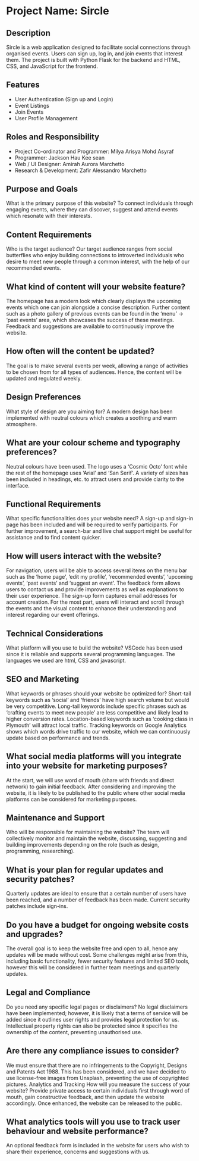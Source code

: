 # Project Name: Sircle

## Description
Sircle is a web application designed to facilitate social connections through organised events. Users can sign up, log in, and join events that interest them. The project is built with Python Flask for the backend and HTML, CSS, and JavaScript for the frontend.

## Features
- User Authentication (Sign up and Login)
- Event Listings
- Join Events
- User Profile Management

## Roles and Responsibility
- Project Co-ordinator and Programmer: Milya Arisya Mohd Asyraf
- Programmer: Jackson Hau Kee sean
- Web / UI Designer: Amirah Aurora Marchetto
- Research & Development: Zafir Alessandro Marchetto

## Purpose and Goals
What is the primary purpose of this website?
To connect individuals through engaging events, where they can discover, suggest and attend events which resonate with their interests. 

## Content Requirements
Who is the target audience?
Our target audience ranges from social butterflies who enjoy building connections to introverted individuals who desire to meet new people through a common interest, with the help of our recommended events. 

## What kind of content will your website feature?
The homepage has a modern look which clearly displays the upcoming events which one can join alongside a concise description. Further content such as a photo gallery of previous events can be found in the ‘menu’ -> ‘past events’ area, which showcases the success of these meetings. Feedback and suggestions are available to continuously improve the website.

## How often will the content be updated?
The goal is to make several events per week, allowing a range of activities to be chosen from for all types of audiences. Hence, the content will be updated and regulated weekly.

## Design Preferences
What style of design are you aiming for?
A modern design has been implemented with neutral colours which creates a soothing and warm atmosphere.

## What are your colour scheme and typography preferences?
Neutral colours have been used. The logo uses a ‘Cosmic Octo’ font while the rest of the homepage uses ‘Arial’ and ‘San Serif’. A variety of sizes has been included in headings, etc. to attract users and provide clarity to the interface. 

## Functional Requirements
What specific functionalities does your website need?
A sign-up and sign-in page has been included and will be required to verify participants. For further improvement, a search-bar and live chat support might be useful for assistance and to find content quicker.

## How will users interact with the website?
For navigation, users will be able to access several items on the menu bar such as the ‘home page’, ‘edit my profile’, ‘recommended events’, ‘upcoming events’, ‘past events’ and ‘suggest an event’. The feedback form allows users to contact us and provide improvements as well as explanations to their user experience. The sign-up form captures email addresses for account creation. 
For the most part, users will interact and scroll through the events and the visual content to enhance their understanding and interest regarding our event offerings.

## Technical Considerations
What platform will you use to build the website?
VSCode has been used since it is reliable and supports several programming languages. The languages we used are html, CSS and javascript.

## SEO and Marketing
What keywords or phrases should your website be optimized for?
Short-tail keywords such as ‘social’ and ‘friends’ have high search volume but would be very competitive. Long-tail keywords include specific phrases such as ‘crafting events to meet new people’ are less competitive and likely lead to higher conversion rates. Location-based keywords such as ‘cooking class in Plymouth’ will attract local traffic.
Tracking keywords on Google Analytics shows which words drive traffic to our website, which we can continuously update based on performance and trends.

## What social media platforms will you integrate into your website for marketing purposes?
At the start, we will use word of mouth (share with friends and direct network) to gain initial feedback. After considering and improving the website, it is likely to be published to the public where other social media platforms can be considered for marketing purposes. 

## Maintenance and Support
Who will be responsible for maintaining the website?
The team will collectively monitor and maintain the website, discussing, suggesting and building improvements depending on the role (such as design, programming, researching).

## What is your plan for regular updates and security patches?
Quarterly updates are ideal to ensure that a certain number of users have been reached, and a number of feedback has been made. Current security patches include sign-ins.

## Do you have a budget for ongoing website costs and upgrades?
The overall goal is to keep the website free and open to all, hence any updates will be made without cost. Some challenges might arise from this, including basic functionality, fewer security features and limited SEO tools, however this will be considered in further team meetings and quarterly updates.

## Legal and Compliance
Do you need any specific legal pages or disclaimers?
No legal disclaimers have been implemented; however, it is likely that a terms of service will be added since it outlines user rights and provides legal protection for us. Intellectual property rights can also be protected since it specifies the ownership of the content, preventing unauthorised use.

## Are there any compliance issues to consider?
We must ensure that there are no infringements to the Copyright, Designs and Patents Act 1988. This has been considered, and we have decided to use license-free images from Unsplash, preventing the use of copyrighted pictures.
Analytics and Tracking
How will you measure the success of your website?
Provide private access to certain individuals first through word of mouth, gain constructive feedback, and then update the website accordingly. Once enhanced, the website can be released to the public.

## What analytics tools will you use to track user behaviour and website performance?
An optional feedback form is included in the website for users who wish to share their experience, concerns and suggestions with us.

